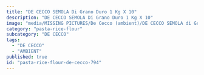 ```yaml
---
title: "DE CECCO SEMOLA Di Grano Duro 1 Kg X 10"
description: "DE CECCO SEMOLA Di Grano Duro 1 Kg X 10"
image: "media/MISSING PICTURES/De Cecco (ambient)/DE CECCO SEMOLA di Grano Duro 1 Kg x 10.jpg"
category: "pasta-rice-flour"
subcategory: "DE CECCO"
tags:
  - "DE CECCO"
  - "AMBIENT"
published: true
id: "pasta-rice-flour-de-cecco-794"
---
```

